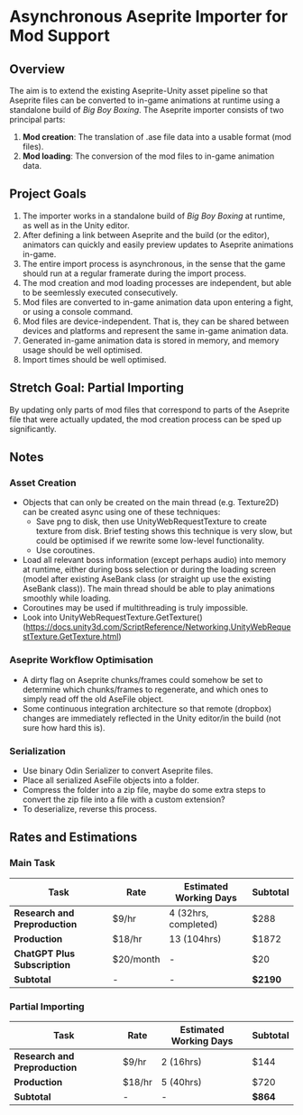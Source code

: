 
# Asynchronous Aseprite Importer for Mod Support

## Overview
The aim is to extend the existing Aseprite-Unity asset pipeline so that Aseprite files can be converted to in-game animations at runtime using a standalone build of *Big Boy Boxing*. The Aseprite importer consists of two principal parts: 
1. **Mod creation**: The translation of .ase file data into a usable format (mod files).
2. **Mod loading**: The conversion of the mod files to in-game animation data.

## Project Goals

1. The importer works in a standalone build of *Big Boy Boxing* at runtime, as well as in the Unity editor.
2. After defining a link between Aseprite and the build (or the editor), animators can quickly and easily preview updates to Aseprite animations in-game.
4. The entire import process is asynchronous, in the sense that the game should run at a regular framerate during the import process.
5. The mod creation and mod loading processes are independent, but able to be seemlessly executed consecutively.
6. Mod files are converted to in-game animation data upon entering a fight, or using a console command.
7. Mod files are device-independent. That is, they can be shared between devices and platforms and represent the same in-game animation data.
8. Generated in-game animation data is stored in memory, and memory usage should be well optimised.
9. Import times should be well optimised.

## Stretch Goal: Partial Importing
By updating only parts of mod files that correspond to parts of the Aseprite file that were actually updated, the mod creation process can be sped up significantly.

## Notes
### Asset Creation
- Objects that can only be created on the main thread (e.g. Texture2D) can be created async using one of these techniques:
  - Save png to disk, then use UnityWebRequestTexture to create texture from disk. Brief testing shows this technique is very slow, but could be optimised if we rewrite some low-level functionality.
  - Use coroutines.
- Load all relevant boss information (except perhaps audio) into memory at runtime, either during boss selection or during the loading screen (model after existing AseBank class (or straight up use the existing AseBank class)). The main thread should be able to play animations smoothly while loading.
- Coroutines may be used if multithreading is truly impossible.
- Look into UnityWebRequestTexture.GetTexture() (https://docs.unity3d.com/ScriptReference/Networking.UnityWebRequestTexture.GetTexture.html)

### Aseprite Workflow Optimisation
- A dirty flag on Aseprite chunks/frames could somehow be set to determine which chunks/frames to regenerate, and which ones to simply read off the old AseFile object.
- Some continuous integration architecture so that remote (dropbox) changes are immediately reflected in the Unity editor/in the build (not sure how hard this is).

### Serialization
- Use binary Odin Serializer to convert Aseprite files.
- Place all serialized AseFile objects into a folder.
- Compress the folder into a zip file, maybe do some extra steps to convert the zip file into a file with a custom extension?
- To deserialize, reverse this process.




## Rates and Estimations
### Main Task
| Task | Rate | Estimated Working Days | Subtotal |
| ------------- |  ------------- |  ------------- |  ------------- |
| **Research and Preproduction** |  $9/hr |  4 (32hrs, completed) | $288 |
| **Production**  | $18/hr | 13 (104hrs) | $1872 |
| **ChatGPT Plus Subscription**  | $20/month | - | $20 |
| **Subtotal**| - | - | **$2190** |

### Partial Importing
| Task  | Rate | Estimated Working Days | Subtotal |
| ------------- |  ------------- |  ------------- |  ------------- |
| **Research and Preproduction** |  $9/hr | 2 (16hrs) | $144 |
| **Production** | $18/hr | 5 (40hrs) | $720 |
| **Subtotal** | - | - | **$864** |
